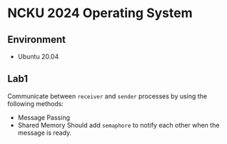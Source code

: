 # NCKU 2024 Operating System

## Environment

- Ubuntu 20.04

## Lab1

Communicate between `receiver` and `sender` processes by using the following methods:
- Message Passing
- Shared Memory
Should add `semaphore` to notify each other when the message is ready.
